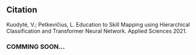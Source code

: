 ## Citation

Kuodytė, V.; Petkevičius, L. Education to Skill Mapping using Hierarchical Classification and Transformer Neural Network. Applied Sciences 2021.


### COMMING SOON...

